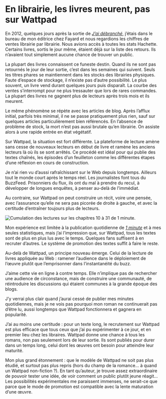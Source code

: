 # En librairie, les livres meurent, pas sur Wattpad

En 2012, quelques jours après la sortie de [*J’ai débranché*](https://tcrouzet.com/jai-debranche/), j’étais dans le bureau de mon éditrice chez Fayard et nous regardions les chiffres de ventes librairie par librairie. Nous avions accès à toutes les stats Hachette. Certains livres, sortis le jour même, étaient déjà sur la liste des retours. Ils n’avaient tout simplement aucune chance de trouver un public.

La plupart des livres connaissent ce funeste destin. Quand ils ne sont pas retournés le jour de leur sortie, c’est dans les semaines qui suivent. Seuls les titres phares se maintiennent dans les stocks des librairies physiques. Faute d’espace de stockage, il n’existe pas d’autre possibilité. Le plus souvent, un livre vend durant quelques jours puis disparaît. La courbe des ventes s’interrompt pour ne plus tressauter que lors de rares commandes. La plupart des livres ne gagnent plus de lecteurs après trois mois et ils meurent.

Le même phénomène se répète avec les articles de blog. Après l’afflux initial, parfois très minimal, il ne se passe pratiquement plus rien, sauf sur quelques articles particulièrement bien référencés. En l’absence de problème de stock, la mort n’est pas aussi brutale qu’en librairie. On assiste alors à une rapide entrée en état végétatif.

Sur Wattpad, la situation est fort différente. La plateforme de lecture amène sans cesse de nouveaux lecteurs en début de livre et ramène les anciens lecteurs là où ils se sont arrêtés. Ce procédé est idéal pour qui publie des textes chaînés, les épisodes d’un feuilleton comme les différentes étapes d’une réflexion en cours de construction.

Je n’ai rien vu d’aussi rafraîchissant sur le Web depuis longtemps. Ailleurs tout le monde court après le temps réel. Les journalistes font tous du BuzzFeed. Prisonniers du flux, ils ont du mal à prendre du recul, à développer de longues enquêtes, à penser au-delà de l’immédiat.

Au contraire, sur Wattpad on peut construire un récit, voire une pensée, avec l’assurance qu’elle ne sera pas picorée de droite à gauche, et avec la certitude d’entraîner toujours plus de lecteurs.

![Cumulation des lectures sur les chapitres 10 à 31 de 1 minute.](https://tcrouzet.com/images_tc/2015/10/wattapd9.png)

Mon expérience est limitée à la publication quotidienne de [*1 minute*](http://www.wattpad.com/story/29694130-1-minute) et à mes seules statistiques, mais j’ai l’impression que, sur Wattpad, tous les textes sont de plus en plus lus avec le temps. Quelques fans suffisent à en recruter d’autres. Le système de promotion des textes suffit à faire le reste.

Au-delà de Wattpad, un principe nouveau émerge. Celui de la lecture de livres appliquée au Web : ramener l’audience dans le déploiement de l’œuvre plutôt que l’emprisonner dans l’instantanéité du buzz.

J’aime cette vie en ligne à contre temps. Elle n’implique pas de rechercher une audience de circonstance, mais de construire une communauté, de réintroduire les discussions qui étaient communes à la grande époque des blogs.

J’y verrai plus clair quand j’aurai cessé de publier mes minutes quotidiennes, mais je ne vois pas pourquoi mon roman ne continuerait pas d’être lu, aussi longtemps que Wattpad fonctionnera et gagnera en popularité.

J’ai au moins une certitude : pour un texte long, le recrutement sur Wattpad est plus efficace que tous ceux que j’ai pu expérimenter à ce jour, et en premier lieu chez les libraires. Wattpad donne une chance à tous les romans, non pas seulement lors de leur sortie. Ils sont publiés pour durer dans un temps long, celui dont les œuvres ont besoin pour atteindre leur maturité.

Mon plus grand étonnement : que le modèle de Wattpad ne soit pas plus étudié, et surtout pas plus repris (hors du champ de la romance… à quand un Wattpad non-fiction ?). En tant qu’auteur, je trouve assez extraordinaire de pouvoir tester une idée, de voir comment un public plutôt jeune réagit… Les possibilités expérimentales me paraissent immenses, ne serait-ce que parce que le mode de promotion est compatible avec la lente maturation d’une œuvre.